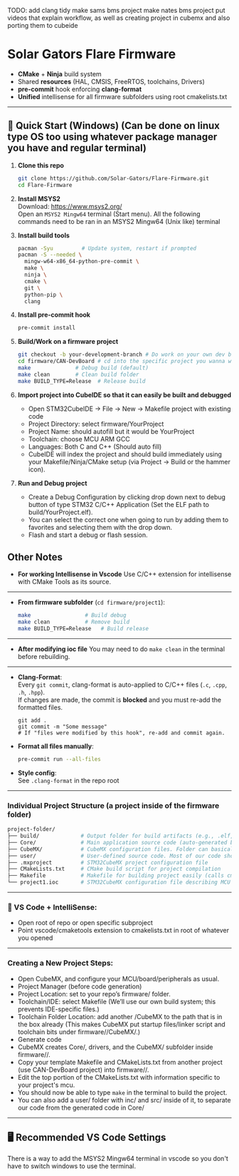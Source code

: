 TODO:
add clang tidy
make sams bms project
make nates bms project
put videos that explain workflow, as well as creating project in cubemx and also porting them to cubeide

# Solar Gators Flare Firmware

- **CMake** + **Ninja** build system
- Shared **resources** (HAL, CMSIS, FreeRTOS, toolchains, Drivers)
- **pre-commit** hook enforcing **clang-format**
- **Unified** intellisense for all firmware subfolders using root cmakelists.txt

---

## 🚀 Quick Start (Windows) (Can be done on linux type OS too using whatever package manager you have and regular terminal)

1. **Clone this repo**
    ```sh
    git clone https://github.com/Solar-Gators/Flare-Firmware.git
    cd Flare-Firmware
    ```

2. **Install MSYS2**  
   Download: https://www.msys2.org/  
   Open an `MSYS2 Mingw64` terminal (Start menu).
   All the following commands need to be ran in an MSYS2 Mingw64 (Unix like) terminal

3. **Install build tools**
    ```sh
    pacman -Syu         # Update system, restart if prompted
    pacman -S --needed \
      mingw-w64-x86_64-python-pre-commit \
      make \
      ninja \
      cmake \
      git \
      python-pip \
      clang
    ```

5. **Install pre-commit hook**
    ```sh
    pre-commit install
    ```

6. **Build/Work on a firmware project**
    ```sh
    git checkout -b your-development-branch # Do work on your own dev branch, name it with ur name or feature ur adding
    cd firmware/CAN-DevBoard # cd into the specific project you wanna work on
    make              # Debug build (default)
    make clean        # Clean build folder
    make BUILD_TYPE=Release  # Release build
    ```
    
7. **Import project into CubeIDE so that it can easily be built and debugged**
    - Open STM32CubeIDE → File → New → Makefile project with existing code
    - Project Directory: select firmware/YourProject
    - Project Name: should autofill but it would be YourProject
    - Toolchain: choose MCU ARM GCC
    - Languages: Both C and C++ (Should auto fill)
    - CubeIDE will index the project and should build immediately using your Makefile/Ninja/CMake setup (via Project → Build or the hammer icon).

8. **Run and Debug project**
    - Create a Debug Configuration by clicking drop down next to debug button of type STM32 C/C++ Application (Set the ELF path to build/YourProject.elf).
    - You can select the correct one when going to run by adding them to favorites and selecting them with the drop down.
    - Flash and start a debug or flash session.

## Other Notes

- **For working Intellisense in Vscode**
    Use C/C++ extension for intellisense with CMake Tools as its source.

---

- **From firmware subfolder** (`cd firmware/project1`):

    ```sh
    make                 # Build debug
    make clean           # Remove build
    make BUILD_TYPE=Release   # Build release
    ```
---

- **After modifying ioc file**
    You may need to do `make clean` in the terminal before rebuilding.

---

- **Clang-Format**:  
    Every `git commit`, clang-format is auto-applied to C/C++ files (`.c`, `.cpp`, `.h`, `.hpp`).  
    If changes are made, the commit is **blocked** and you must re-add the formatted files.

    ```
    git add .
    git commit -m "Some message"
    # If "files were modified by this hook", re-add and commit again.
    ```

- **Format all files manually**:
    ```sh
    pre-commit run --all-files
    ```

- **Style config**:  
    See `.clang-format` in the repo root

---

### Individual Project Structure (a project inside of the firmware folder)
```sh
project-folder/
├── build/             # Output folder for build artifacts (e.g., .elf, .hex, .bin files). Does not get pushed to repo
├── Core/              # Main application source code (auto-generated by STM32CubeMX). int main() lives in here, try to write limited code in this folder.
├── CubeMX/            # CubeMX configuration files. Folder can basically be ignored and is just for some build stuff
├── user/              # User-defined source code. Most of our code should live within this folder. 
├── .mxproject         # STM32CubeMX project configuration file
├── CMakeLists.txt     # CMake build script for project compilation
├── Makefile           # Makefile for building project easily (calls cmake).
└── project1.ioc       # STM32CubeMX configuration file describing MCU setup
```
---

### 🧠 VS Code + IntelliSense:
- Open root of repo or open specific subproject
- Point vscode/cmaketools extension to cmakelists.txt in root of whatever you opened

---

### Creating a New Project Steps:
- Open CubeMX, and configure your MCU/board/peripherals as usual.
- Project Manager (before code generation)
- Project Location: set to your repo’s firmware/ folder.
- Toolchain/IDE: select Makefile (We’ll use our own build system; this prevents IDE-specific files.)
- Toolchain Folder Location: add another /CubeMX to the path that is in the box already (This makes CubeMX put startup files/linker script and toolchain bits under firmware/<Project>/CubeMX/.) 
- Generate code
- CubeMX creates Core/, drivers, and the CubeMX/ subfolder inside firmware/<YourProject>/.
- Copy your template Makefile and CMakeLists.txt from another project (use CAN-DevBoard project) into firmware/<YourProject>/.
- Edit the top portion of the CMakeLists.txt with information specific to your project's mcu.
- You should now be able to type `make` in the terminal to build the project.
- You can also add a user/ folder with inc/ and src/ inside of it, to separate our code from the generated code in Core/

---

## 🖥️ Recommended VS Code Settings

There is a way to add the MSYS2 Mingw64 terminal in vscode so you don't have to switch windows to use the terminal.
